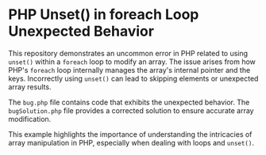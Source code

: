 # PHP Unset() in foreach Loop Unexpected Behavior

This repository demonstrates an uncommon error in PHP related to using `unset()` within a `foreach` loop to modify an array.  The issue arises from how PHP's `foreach` loop internally manages the array's internal pointer and the keys.  Incorrectly using `unset()` can lead to skipping elements or unexpected array results.

The `bug.php` file contains code that exhibits the unexpected behavior.  The `bugSolution.php` file provides a corrected solution to ensure accurate array modification.

This example highlights the importance of understanding the intricacies of array manipulation in PHP, especially when dealing with loops and `unset()`.